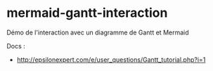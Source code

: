 # mermaid-gantt-interaction
Démo de l'interaction avec un diagramme de Gantt et Mermaid

Docs :

* http://epsilonexpert.com/e/user_questions/Gantt_tutorial.php?i=1
